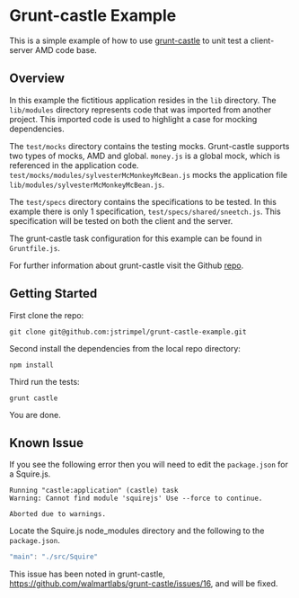 # Grunt-castle Example
This is a simple example of how to use [grunt-castle](https://github.com/walmartlabs/grunt-castle)
to unit test a client-server AMD code base.

## Overview
In this example the fictitious application resides in the `lib` directory. The `lib/modules`
directory represents code that was imported from another project. This imported code
is used to highlight a case for mocking dependencies.

The `test/mocks` directory contains the testing mocks. Grunt-castle supports two types
of mocks, AMD and global. `money.js` is a global mock, which is referenced in the
application code. `test/mocks/modules/sylvesterMcMonkeyMcBean.js` mocks the application
file `lib/modules/sylvesterMcMonkeyMcBean.js`.

The `test/specs` directory contains the specifications to be tested. In this example there
is only 1 specification, `test/specs/shared/sneetch.js`. This specification will be tested on
both the client and the server.

The grunt-castle task configuration for this example can be found in `Gruntfile.js`.

For further information about grunt-castle visit the Github
[repo](https://github.com/walmartlabs/grunt-castle).

## Getting Started

First clone the repo:

```shell
git clone git@github.com:jstrimpel/grunt-castle-example.git
```

Second install the dependencies from the local repo directory:

```shell
npm install
```

Third run the tests:

```shell
grunt castle
```

You are done.

## Known Issue

If you see the following error then you will need to edit the `package.json` for a Squire.js.

```shell
Running "castle:application" (castle) task
Warning: Cannot find module 'squirejs' Use --force to continue.

Aborted due to warnings.
```

Locate the Squire.js node_modules directory and the following to the `package.json`.

```javascript
"main": "./src/Squire"
```

This issue has been noted in grunt-castle, https://github.com/walmartlabs/grunt-castle/issues/16, and will be fixed.

